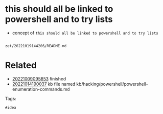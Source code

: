 # this should all be linked to powershell and to try lists

- concept of `this should all be linked to powershell and to try lists`

```
```

` zet/20221019144206/README.md `

# Related

- [20221009095853](/zet/20221009095853/README.md) finished
- [20221014190037](/zet/20221014190037/README.md) kb file named kb/hacking/powershell/powershell-enumeration-commands.md

Tags:

    #idea
